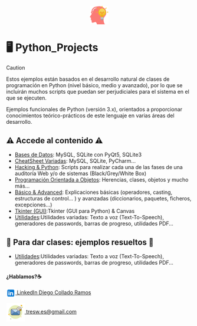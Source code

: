 <p align="center">
<picture>
  <source media="(prefers-color-scheme: dark)" srcset="/images/idea.png">
  <source media="(prefers-color-scheme: light)" srcset="/images/idea.png">
  <img alt="Python_Projects, algo más que programación" src="/images/idea.png" width="10%">
</picture>
</p>

# :desktop_computer:	Python_Projects 

> [!CAUTION]
> Estos ejemplos están basados en el desarrollo natural de clases de programación en Python (nivel básico, medio y avanzado), por lo que se incluirán muchos scripts que puedan ser perjudiciales para el sistema en el que se ejecuten.

Ejemplos funcionales de Python (versión 3.x), orientados a proporcionar conocimientos teórico-prácticos de este lenguaje en varias áreas del desarrollo.


## :warning:	Accede al contenido :warning:	

- [Bases de Datos](BBDD): MySQL, SQLite con PyQt5, SQLite3
- [CheatSheet Variadas](CheatSheets): MySQL, SQLite, PyCharm...
- [Hacking & Python](Hacking_Python): Scripts para realizar cada una de las fases de una auditoría Web y/o de sistemas (Black/Grey/White Box)
- [Programación Orientada a Objetos](P.O.O): Herencias, clases, objetos y mucho más...
- [Básico & Advanced](Python_basico_y_avanzado): Explicaciones básicas (operadores, casting, estructuras de control... ) y avanzadas (diccionarios, paquetes, ficheros, excepciones...)
- [Tkinter (GUI)](Tkinter_(GUI)):Tkinter (GUI para Python) & Canvas
- [Utilidades](Utilidades):Utilidades variadas: Texto a voz (Text-To-Speech), generadores de passwords, barras de progreso, utilidades PDF...

## :bricks:	Para dar clases: ejemplos resueltos :floppy_disk:	
- [Utilidades](Utilidades):Utilidades variadas: Texto a voz (Text-To-Speech), generadores de passwords, barras de progreso, utilidades PDF...


#### ¿Hablamos?☕️


<p align="left">
<a href="https://linkedin.com/in/3wdiegocollado/" target="blank"><img align="center" src="images/linkedin.png" alt="LinkedIn Diego Collado Ramos"/> LinkedIn Diego Collado Ramos</a>

<a href="mailto:tresw.es@gmail.com " target="blank"><img align="center" src="images/email.png" alt="LinkedIn Diego Collado Ramos"/> tresw.es@gmail.com</a>
</p>
